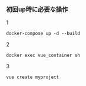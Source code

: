 ### 初回up時に必要な操作
1
```
docker-compose up -d --build
```
2
```
docker exec vue_container sh
```
3
```
vue create myproject
```
